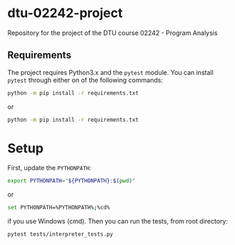 # dtu-02242-project
Repository for the project of the DTU course 02242 - Program Analysis

## Requirements

The project requires Python3.x and the `pytest` module. You can install `pytest` through either on of the following commands:

```bash
python -m pip install -r requirements.txt
```
or 
```bash
python -m pip install -r requirements.txt
```

# Setup

First, update the `PYTHONPATH`:

```bash
export PYTHONPATH="${PYTHONPATH}:$(pwd)"
```
or
```bash
set PYTHONPATH=%PYTHONPATH%;%cd%
```

if you use Windows (cmd). Then you can run the tests, from root directory:

```bash
pytest tests/interpreter_tests.py
```

